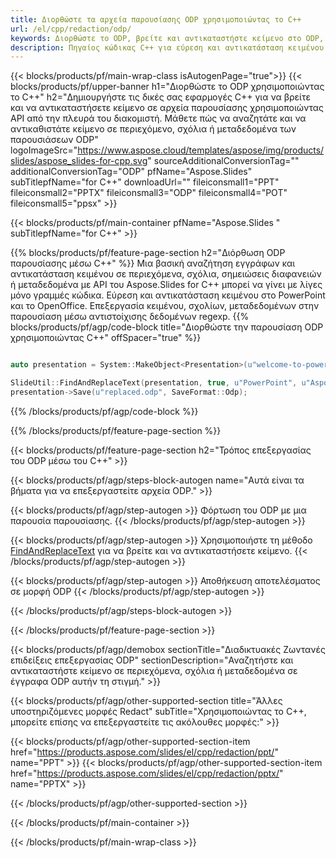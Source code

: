 ```yaml
---
title: Διορθώστε τα αρχεία παρουσίασης ODP χρησιμοποιώντας το C++
url: /el/cpp/redaction/odp/
keywords: Διορθώστε το ODP, βρείτε και αντικαταστήστε κείμενο στο ODP, ενημερώστε την παρουσίαση ODP
description: Πηγαίος κώδικας C++ για εύρεση και αντικατάσταση κειμένου στην παρουσίαση ODP.
---
```


{{< blocks/products/pf/main-wrap-class isAutogenPage="true">}}
{{< blocks/products/pf/upper-banner h1="Διορθώστε το ODP χρησιμοποιώντας το C++" h2="Δημιουργήστε τις δικές σας εφαρμογές C++ για να βρείτε και να αντικαταστήσετε κείμενο σε αρχεία παρουσίασης χρησιμοποιώντας API από την πλευρά του διακομιστή. Μάθετε πώς να αναζητάτε και να αντικαθιστάτε κείμενο σε περιεχόμενο, σχόλια ή μεταδεδομένα των παρουσιάσεων ODP" logoImageSrc="https://www.aspose.cloud/templates/aspose/img/products/slides/aspose_slides-for-cpp.svg" sourceAdditionalConversionTag="" additionalConversionTag="ODP" pfName="Aspose.Slides" subTitlepfName="for C++" downloadUrl="" fileiconsmall1="PPT" fileiconsmall2="PPTX" fileiconsmall3="ODP" fileiconsmall4="POT" fileiconsmall5="ppsx" >}}

{{< blocks/products/pf/main-container pfName="Aspose.Slides " subTitlepfName="for C++" >}}

{{% blocks/products/pf/feature-page-section  h2="Διόρθωση ODP παρουσίασης μέσω C++" %}}
Μια βασική αναζήτηση εγγράφων και αντικατάσταση κειμένου σε περιεχόμενα, σχόλια, σημειώσεις διαφανειών ή μεταδεδομένα με API του Aspose.Slides for C++ μπορεί να γίνει με λίγες μόνο γραμμές κώδικα. Εύρεση και αντικατάσταση κειμένου στο PowerPoint και το OpenOffice. Επεξεργασία κειμένου, σχολίων, μεταδεδομένων στην παρουσίαση μέσω αντιστοίχισης δεδομένων regexp.
{{% blocks/products/pf/agp/code-block title="Διορθώστε την παρουσίαση ODP χρησιμοποιώντας C++" offSpacer="true" %}}

```cpp

auto presentation = System::MakeObject<Presentation>(u"welcome-to-powerpoint.odp");

SlideUtil::FindAndReplaceText(presentation, true, u"PowerPoint", u"Aspose.Slides", nullptr);
presentation->Save(u"replaced.odp", SaveFormat::Odp);	
```

{{% /blocks/products/pf/agp/code-block %}}

{{% /blocks/products/pf/feature-page-section %}}

{{< blocks/products/pf/feature-page-section  h2="Τρόπος επεξεργασίας του ODP μέσω του C++" >}}

{{< blocks/products/pf/agp/steps-block-autogen name="Αυτά είναι τα βήματα για να επεξεργαστείτε αρχεία ODP." >}}

{{< blocks/products/pf/agp/step-autogen >}}
Φόρτωση του ODP με μια παρουσία παρουσίασης.
{{< /blocks/products/pf/agp/step-autogen >}}

{{< blocks/products/pf/agp/step-autogen >}}
Χρησιμοποιήστε τη μέθοδο [FindAndReplaceText](https://reference.aspose.com/slides/cpp/aspose.slides.util/slideutil/findandreplacetext/) για να βρείτε και να αντικαταστήσετε κείμενο.
{{< /blocks/products/pf/agp/step-autogen >}}

{{< blocks/products/pf/agp/step-autogen >}}
Αποθήκευση αποτελέσματος σε μορφή ODP
{{< /blocks/products/pf/agp/step-autogen >}}

{{< /blocks/products/pf/agp/steps-block-autogen >}}

{{< /blocks/products/pf/feature-page-section >}}

{{< blocks/products/pf/agp/demobox sectionTitle="Διαδικτυακές Ζωντανές επιδείξεις επεξεργασίας ODP" sectionDescription="Αναζητήστε και αντικαταστήστε κείμενο σε περιεχόμενα, σχόλια ή μεταδεδομένα σε έγγραφα ODP αυτήν τη στιγμή." >}}

{{< blocks/products/pf/agp/other-supported-section title="Άλλες υποστηριζόμενες μορφές Redact" subTitle="Χρησιμοποιώντας το C++, μπορείτε επίσης να επεξεργαστείτε τις ακόλουθες μορφές:" >}}

{{< blocks/products/pf/agp/other-supported-section-item href="https://products.aspose.com/slides/el/cpp/redaction/ppt/" name="PPT" >}}
{{< blocks/products/pf/agp/other-supported-section-item href="https://products.aspose.com/slides/el/cpp/redaction/pptx/" name="PPTX" >}}


{{< /blocks/products/pf/agp/other-supported-section >}}

{{< /blocks/products/pf/main-container >}}
    
{{< /blocks/products/pf/main-wrap-class >}}